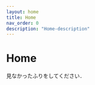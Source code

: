 ```yaml
---
layout: home
title: Home
nav_order: 0
description: "Home-description"
---
```


# Home
見なかったふりをしてください．
